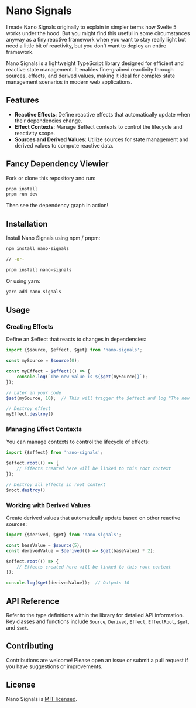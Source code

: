 # Nano Signals

I made Nano Signals originally to explain in simpler terms how Svelte 5 works under the hood. But you might find this
useful in some circumstances anyway as a tiny reactive framework when you want to stay really light but need a little
bit of reactivity, but you don't want to deploy an entire framework.

Nano Signals is a lightweight TypeScript library designed for efficient and reactive state management. It enables
fine-grained reactivity through sources, effects, and derived values, making it ideal for complex state management
scenarios in modern web applications.

## Features

- **Reactive Effects**: Define reactive effects that automatically update when their dependencies change.
- **Effect Contexts**: Manage $effect contexts to control the lifecycle and reactivity scope.
- **Sources and Derived Values**: Utilize sources for state management and derived values to compute reactive data.

## Fancy Dependency Viewier

Fork or clone this repository and run:

```bash
pnpm install
pnpm run dev
```

Then see the dependency graph in action!

## Installation

Install Nano Signals using npm / pnpm:

```bash
npm install nano-signals

// -or-

pnpm install nano-signals
```

Or using yarn:

```bash
yarn add nano-signals
```

## Usage

### Creating Effects

Define an $effect that reacts to changes in dependencies:

```typescript
import {$source, $effect, $get} from 'nano-signals';

const mySource = $source(0);

const myEffect = $effect(() => {
    console.log(`The new value is ${$get(mySource)}`);
});

// Later in your code
$set(mySource, 10);  // This will trigger the $effect and log "The new value is 10"

// Destroy effect
myEffect.destroy()
```

### Managing Effect Contexts

You can manage contexts to control the lifecycle of effects:

```typescript
import {$effect} from 'nano-signals';

$effect.root(() => {
    // Effects created here will be linked to this root context
});

// Destroy all effects in root context
$root.destroy()
```

### Working with Derived Values

Create derived values that automatically update based on other reactive sources:

```typescript
import {$derived, $get} from 'nano-signals';

const baseValue = $source(5);
const derivedValue = $derived(() => $get(baseValue) * 2);

$effect.root(() => {
    // Effects created here will be linked to this root context
});

console.log($get(derivedValue));  // Outputs 10
```

## API Reference

Refer to the type definitions within the library for detailed API information. Key classes and functions
include `Source`, `Derived`, `Effect`, `EffectRoot`, `$get`, and `$set`.

## Contributing

Contributions are welcome! Please open an issue or submit a pull request if you have suggestions or improvements.

## License

Nano Signals is [MIT licensed](./LICENSE).
